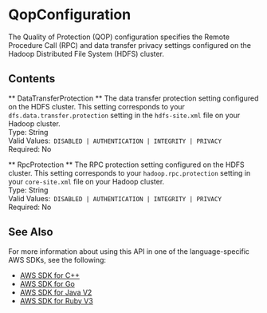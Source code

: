 # QopConfiguration<a name="API_QopConfiguration"></a>

The Quality of Protection \(QOP\) configuration specifies the Remote Procedure Call \(RPC\) and data transfer privacy settings configured on the Hadoop Distributed File System \(HDFS\) cluster\.

## Contents<a name="API_QopConfiguration_Contents"></a>

 ** DataTransferProtection **   <a name="DataSync-Type-QopConfiguration-DataTransferProtection"></a>
The data transfer protection setting configured on the HDFS cluster\. This setting corresponds to your `dfs.data.transfer.protection` setting in the `hdfs-site.xml` file on your Hadoop cluster\.  
Type: String  
Valid Values:` DISABLED | AUTHENTICATION | INTEGRITY | PRIVACY`   
Required: No

 ** RpcProtection **   <a name="DataSync-Type-QopConfiguration-RpcProtection"></a>
The RPC protection setting configured on the HDFS cluster\. This setting corresponds to your `hadoop.rpc.protection` setting in your `core-site.xml` file on your Hadoop cluster\.  
Type: String  
Valid Values:` DISABLED | AUTHENTICATION | INTEGRITY | PRIVACY`   
Required: No

## See Also<a name="API_QopConfiguration_SeeAlso"></a>

For more information about using this API in one of the language\-specific AWS SDKs, see the following:
+  [AWS SDK for C\+\+](https://docs.aws.amazon.com/goto/SdkForCpp/datasync-2018-11-09/QopConfiguration) 
+  [AWS SDK for Go](https://docs.aws.amazon.com/goto/SdkForGoV1/datasync-2018-11-09/QopConfiguration) 
+  [AWS SDK for Java V2](https://docs.aws.amazon.com/goto/SdkForJavaV2/datasync-2018-11-09/QopConfiguration) 
+  [AWS SDK for Ruby V3](https://docs.aws.amazon.com/goto/SdkForRubyV3/datasync-2018-11-09/QopConfiguration) 